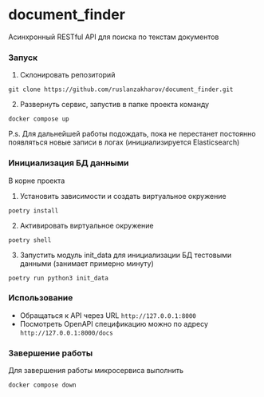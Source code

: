 # document_finder
Асинхронный RESTful API для поиска по текстам документов

### Запуск

1. Склонировать репозиторий
```commandline
git clone https://github.com/ruslanzakharov/document_finder.git
```
2. Развернуть сервис, запустив в папке проекта команду
```commandline
docker compose up
```
P.s. Для дальнейшей работы подождать, пока не перестанет постоянно появляться
новые записи в логах (инициализируется Elasticsearch)

### Инициализация БД данными

В корне проекта
1. Установить зависимости и создать виртуальное окружение
```commandline
poetry install
```
2. Активировать виртуальное окружение
```commandline
poetry shell
```
3. Запустить модуль init_data для инициализации БД тестовыми данными
(занимает примерно минуту)
```commandline
poetry run python3 init_data
```

### Использование

- Обращаться к API через URL `http://127.0.0.1:8000`
- Посмотреть OpenAPI спецификацию можно по адресу `http://127.0.0.1:8000/docs`

### Завершение работы

Для завершения работы микросервиса выполнить
```commandline
docker compose down
```
